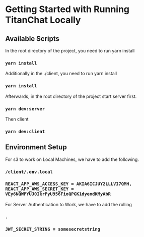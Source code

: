 # Getting Started with Running TitanChat Locally

## Available Scripts

In the root directory of the project, you need to run yarn install

### `yarn install`

Additionally in the ./client, you need to run yarn install

### `yarn install`

Afterwards, in the root directory of the project start server first.

### `yarn dev:server`

Then client

### `yarn dev:client`

## Environment Setup

For s3 to work on Local Machines, we have to add the following.

### `/client/.env.local`

### `REACT_APP_AWS_ACCESS_KEY = AKIA6ICJUY2LLLVI7QMH,  REACT_APP_AWS_SECRET_KEY = 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`

For Server Authentication to Work, we have to add the rolling

### `.`

### `JWT_SECRET_STRING = somesecretstring`